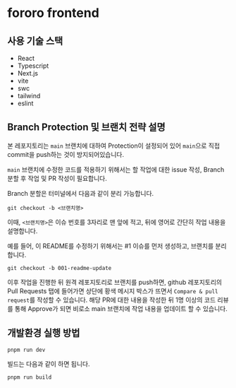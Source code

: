 # fororo frontend

## 사용 기술 스택

- React
- Typescript
- Next.js
- vite
- swc
- tailwind
- eslint

## Branch Protection 및 브랜치 전략 설명

본 레포지토리는 `main` 브랜치에 대하여 Protection이 설정되어 있어 `main`으로 직접 commit을 push하는 것이 방지되어있습니다.

`main` 브랜치에 수정한 코드를 적용하기 위해서는 할 작업에 대한 issue 작성, Branch 분할 후 작업 및 PR 작성이 필요합니다.

Branch 분할은 터미널에서 다음과 같이 분리 가능합니다.

```
git checkout -b <브랜치명>
```

이때, `<브랜치명>`은 이슈 번호를 3자리로 맨 앞에 적고, 뒤에 영어로 간단히 작업 내용을 설명합니다.

예를 들어, 이 README를 수정하기 위해서는 #1 이슈를 먼저 생성하고, 브랜치를 분리합니다.

```
git checkout -b 001-readme-update
```

이후 작업을 진행한 뒤 원격 레포지토리로 브랜치를 push하면, github 레포지토리의 Pull Requests 탭에 들어가면 상단에 황색 메시지 박스가 뜨면서 `Compare & pull request`를 작성할 수 있습니다. 해당 PR에 대한 내용을 작성한 뒤 1명 이상의 코드 리뷰를 통해 Approve가 되면 비로소 main 브랜치에 작업 내용을 업데이트 할 수 있습니다.

## 개발환경 실행 방법

```
pnpm run dev
```

빌드는 다음과 같이 하면 됩니다.
```
pnpm run build
```